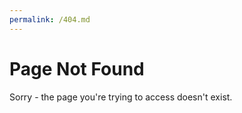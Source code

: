 ```yaml
---
permalink: /404.md
---
```


# Page Not Found
Sorry - the page you're trying to access doesn't exist.
